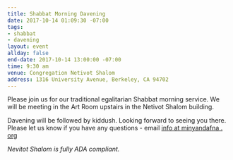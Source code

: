 ```yaml
---
title: Shabbat Morning Davening
date: 2017-10-14 01:09:30 -07:00
tags:
- shabbat
- davening
layout: event
allday: false
end-date: 2017-10-14 13:00:00 -07:00
time: 9:30 am
venue: Congregation Netivot Shalom
address: 1316 University Avenue, Berkeley, CA 94702
---
```


Please join us for our traditional egalitarian Shabbat morning service. We will be meeting in the Art Room upstairs in the Netivot Shalom building.

Davening will be followed by kiddush. Looking forward to seeing you there. Please let us know if you have any questions - email [info at minyandafna . org](mailto:info@minyandafna.org)

_Nevitot Shalom is fully ADA compliant._